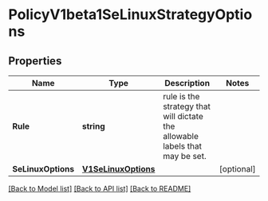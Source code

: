 # PolicyV1beta1SeLinuxStrategyOptions

## Properties
Name | Type | Description | Notes
------------ | ------------- | ------------- | -------------
**Rule** | **string** | rule is the strategy that will dictate the allowable labels that may be set. | 
**SeLinuxOptions** | [**V1SeLinuxOptions**](v1.SELinuxOptions.md) |  | [optional] 

[[Back to Model list]](../README.md#documentation-for-models) [[Back to API list]](../README.md#documentation-for-api-endpoints) [[Back to README]](../README.md)



